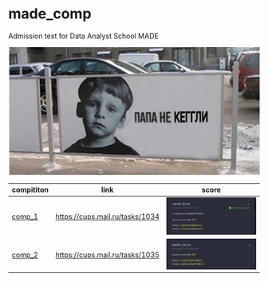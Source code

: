 # made_comp
Admission test for Data Analyst School MADE

![kaggle](imgs/kaggle_kek.png)

| compititon | link |score|
| ------------- | ------------- |----------------|
| [comp_1](comp_1/rf_shap_pca_cv.ipynb) | https://cups.mail.ru/tasks/1034 |![score1](imgs/score_task_1.png)|
| [comp_2](comp_2/baner_recommendations.ipynb) | https://cups.mail.ru/tasks/1035 |![score2](imgs/score_task_2.png)|
